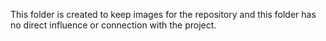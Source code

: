 This folder is created to keep images for the repository and this folder has no direct influence or connection with the project.
